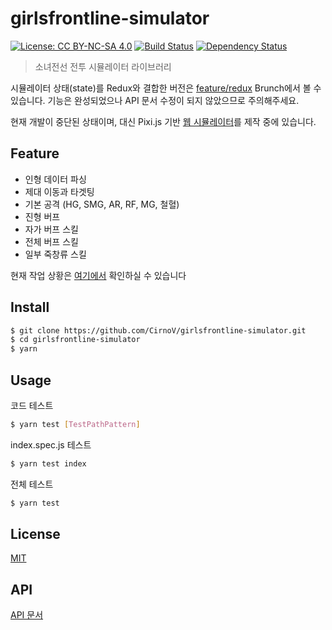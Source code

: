# girlsfrontline-simulator

[![License: CC BY-NC-SA 4.0](https://img.shields.io/badge/License-CC%20BY--NC--SA%204.0-lightgrey.svg)](https://creativecommons.org/licenses/by-nc-sa/4.0/)
[![Build Status](https://travis-ci.org/DDBase/girlsfrontline-simulator.svg?branch=master)](https://travis-ci.org/DDBase/girlsfrontline-simulator)
[![Dependency Status](https://dependencyci.com/github/DDBase/girlsfrontline-simulator/badge)](https://dependencyci.com/github/DDBase/girlsfrontline-simulator)

> 소녀전선 전투 시뮬레이터 라이브러리

시뮬레이터 상태(state)를 Redux와 결합한 버전은 [feature/redux](https://github.com/CirnoV/girlsfrontline-simulator/tree/feature/redux) Brunch에서 볼 수 있습니다. 기능은 완성되었으나 API 문서 수정이 되지 않았으므로 주의해주세요.

현재 개발이 중단된 상태이며, 대신 Pixi.js 기반 [웹 시뮬레이터](https://github.com/CirnoV/RFB)를 제작 중에 있습니다.

## Feature
* 인형 데이터 파싱
* 제대 이동과 타겟팅
* 기본 공격 (HG, SMG, AR, RF, MG, 철혈)
* 진형 버프
* 자가 버프 스킬
* 전체 버프 스킬
* 일부 죽창류 스킬

현재 작업 상황은 [여기에서](https://trello.com/b/KmID8JpE) 확인하실 수 있습니다

## Install

```bash
$ git clone https://github.com/CirnoV/girlsfrontline-simulator.git
$ cd girlsfrontline-simulator
$ yarn
```

## Usage
코드 테스트

```bash
$ yarn test [TestPathPattern]
```

index.spec.js 테스트

```bash
$ yarn test index
```

전체 테스트

```bash
$ yarn test
```

## License
[MIT](./LICENSE)

## API
[API 문서](./src/api.md)
